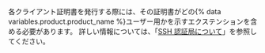 各クライアント証明書を発行する際には、その証明書がどの{% data variables.product.product_name %}ユーザー用かを示すエクステンションを含める必要があります。 詳しい情報については、「[SSH 認証局について](/articles/about-ssh-certificate-authorities)」を参照してください。
